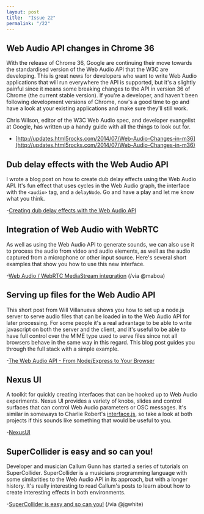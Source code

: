 ```yaml
---
layout: post
title:  "Issue 22"
permalink: "/22"
---
```


## Web Audio API changes in Chrome 36 ##

With the release of Chrome 36, Google are continuing their move
towards the standardised version of the Web Audio API that the W3C are
developing. This is great news for developers who want to write Web
Audio applications that will run everywhere the API is supported, but
it's a slightly painful since it means some breaking changes to the
API in version 36 of Chrome (the current stable version). If you're a
developer, and haven't been following development versions of Chrome,
now's a good time to go and have a look at your existing applications
and make sure they'll still work.

Chris Wilson, editor of the W3C Web Audio spec, and developer
evangelist at Google, has written up a handy guide with all the things
to look out for.

- [http://updates.html5rocks.com/2014/07/Web-Audio-Changes-in-m36](http://updates.html5rocks.com/2014/07/Web-Audio-Changes-in-m36)

## Dub delay effects with the Web Audio API ##

I wrote a blog post on how to create dub delay effects using the Web
Audio API. It's fun effect that uses cycles in the Web Audio graph,
the interface with the `<audio>` tag, and a `delayNode`. Go and have a
play and let me know what you think.

-[Creating dub delay effects with the Web Audio API](http://blog.chrislowis.co.uk/2014/07/23/dub-delay-web-audio-api.html)

## Integration of Web Audio with WebRTC ##

As well as using the Web Audio API to generate sounds, we can also use
it to process the audio from video and audio elements, as well as the
audio captured from a microphone or other input source. Here's several
short examples that show you how to use this new interface.

-[Web Audio / WebRTC MediaStream integration](https://dvcs.w3.org/hg/audio/raw-file/tip/webaudio/webrtc-integration.html) (/via @maboa)

## Serving up files for the Web Audio API ##

This short post from Will Villanueva shows you how to set up a node.js
server to serve audio files that can be loaded in to the Web Audio API
for later processing. For some people it's a real advantage to be able
to write javascript on both the server and the client, and it's useful
to be able to have full control over the MIME type used to serve files
since not all browsers behave in the same way in this regard. This
blog post guides you through the full stack with a simple example.

-[The Web Audio API - From Node/Express to Your Browser](http://www.willvillanueva.com/the-web-audio-api-from-nodeexpress-to-your-browser/)

## Nexus UI ##

A toolkit for quickly creating interfaces that can be hooked up to Web
Audio experiments. Nexus UI provides a variety of knobs, slides and
control surfaces that can control Web Audio parameters or OSC
messages. It's similar in someways to Charlie Robert's
[interface.js](http://www.charlie-roberts.com/interface/index.html),
so take a look at both projects if this sounds like something that
would be useful to you.

-[NexusUI](https://github.com/lsu-emdm/nexusUI)

## SuperCollider is easy and so can you! ##

Developer and musician Callum Gunn has started a series of tutorials
on SuperCollider. SuperCollider is a musicians programming language
with some similarities to the Web Audio API in its approach, but with
a longer history. It's really interesting to read Callum's posts to
learn about how to create interesting effects in both environments.

-[SuperCollider is easy and so can you!](http://supercollider.calumgunn.com/) (/via @jgwhite)
